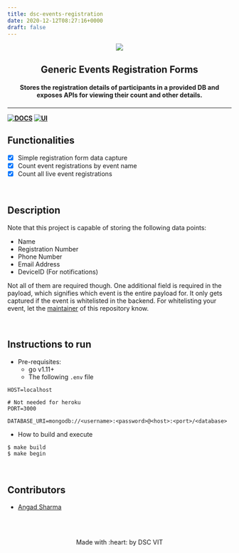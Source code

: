 ```yaml
---
title: dsc-events-registration
date: 2020-12-12T08:27:16+0000
draft: false
---
```

<p align="center">
	<img src="https://user-images.githubusercontent.com/30529572/72455010-fb38d400-37e7-11ea-9c1e-8cdeb5f5906e.png" />
	<h2 align="center"> Generic Events Registration Forms </h2>
	<h4 align="center"> Stores the registration details of participants in a provided DB and exposes APIs for viewing their count and other details. <h4>
</p>

---
[![DOCS](https://img.shields.io/badge/Documentation-see%20docs-green?style=flat-square&logo=appveyor)](https://documenter.getpostman.com/view/3896915/SWTD9HqJ?version=latest) 
  [![UI ](https://img.shields.io/badge/User%20Interface-Link%20to%20UI-orange?style=flat-square&logo=appveyor)](https://dsc-eventsreg.herokuapp.com/)


## Functionalities
- [X]  Simple registration form data capture
- [X]  Count event registrations by event name
- [X]  Count all live event registrations

<br>

## Description

Note that this project is capable of storing the following data points:

* Name
* Registration Number
* Phone Number
* Email Address
* DeviceID (For notifications)

Not all of them are required though. One additional field is required in the payload, which signifies which event is the entire payload for. It only gets captured if the event is whitelisted in the backend. For whitelisting your event, let the [maintainer](https://github.com/L04DB4L4NC3R) of this repository know.

<br>

## Instructions to run

* Pre-requisites:
	-  go v1.11+
	- The following `.env` file

```
HOST=localhost

# Not needed for heroku
PORT=3000

DATABASE_URI=mongodb://<username>:<password>@<host>:<port>/<database>
```

* How to build and execute
```bash
$ make build
$ make begin
```


<br>

## Contributors

* [Angad Sharma](https://github.com/L04DB4L4NC3R)



<br>
<br>

<p align="center">
	Made with :heart: by DSC VIT
</p>


